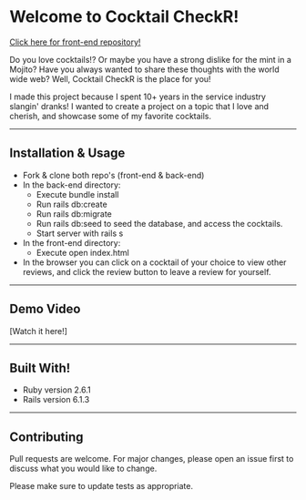 # Welcome to Cocktail CheckR!

[Click here for front-end repository!](https://github.com/killacalical/cocktail-checkr-front-end)

Do you love cocktails!? Or maybe you have a strong dislike for the mint in a Mojito? Have you always wanted to share these thoughts with the world wide web? Well, Cocktail CheckR is the place for you!

I made this project because I spent 10+ years in the service industry slangin' dranks! I wanted to create a project on a topic that I love and cherish, and showcase some of my favorite cocktails.

----

## Installation & Usage

 - Fork & clone both repo's (front-end & back-end)
 - In the back-end directory:
    - Execute bundle install
    - Run rails db:create
    - Run rails db:migrate
    - Run rails db:seed to seed the database, and access the cocktails.
    - Start server with rails s
 - In the front-end directory:
    - Execute open index.html
 - In the browser you can click on a cocktail of your choice to view other reviews, and click the review button to leave a review for yourself.

----

## Demo Video

[Watch it here!]

----

## Built With!

 - Ruby version 2.6.1
 - Rails version 6.1.3

 ----

 ## Contributing

Pull requests are welcome. For major changes, please open an issue first to discuss what you would like to change.

Please make sure to update tests as appropriate.
